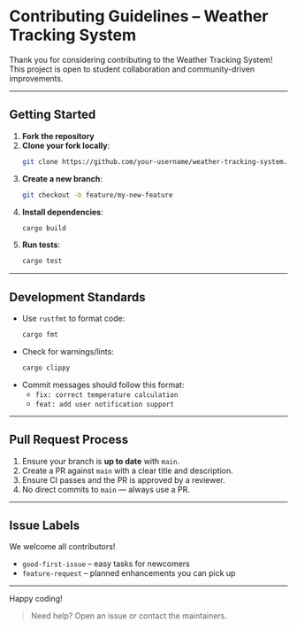 # Contributing Guidelines – Weather Tracking System

Thank you for considering contributing to the Weather Tracking System! This project is open to student collaboration and community-driven improvements.

---

## Getting Started

1. **Fork the repository**
2. **Clone your fork locally**:
   ```bash
   git clone https://github.com/your-username/weather-tracking-system.git
   ```
3. **Create a new branch**:
   ```bash
   git checkout -b feature/my-new-feature
   ```
4. **Install dependencies**:
   ```bash
   cargo build
   ```
5. **Run tests**:
   ```bash
   cargo test
   ```

---

## Development Standards

- Use `rustfmt` to format code:
  ```bash
  cargo fmt
  ```
- Check for warnings/lints:
  ```bash
  cargo clippy
  ```
- Commit messages should follow this format:
  - `fix: correct temperature calculation`
  - `feat: add user notification support`

---

## Pull Request Process

1. Ensure your branch is **up to date** with `main`.
2. Create a PR against `main` with a clear title and description.
3. Ensure CI passes and the PR is approved by a reviewer.
4. No direct commits to `main` — always use a PR.

---

## Issue Labels

We welcome all contributors!
- `good-first-issue` – easy tasks for newcomers
- `feature-request` – planned enhancements you can pick up

---

Happy coding! 

> Need help? Open an issue or contact the maintainers.
